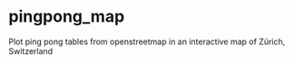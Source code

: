 # pingpong_map
Plot ping pong tables from openstreetmap in an interactive map of Zürich, Switzerland
